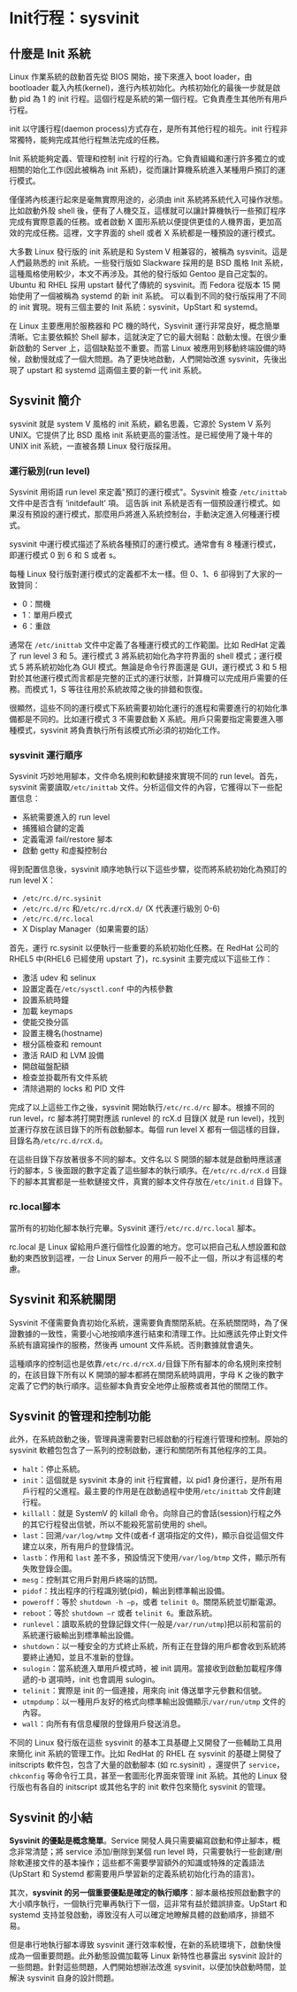 # Init行程：sysvinit

## 什麼是 Init 系統

Linux 作業系統的啟動首先從 BIOS 開始，接下來進入 boot loader，由 bootloader 載入內核\(kernel\)，進行內核初始化。內核初始化的最後一步就是啟動 pid 為 1 的 init 行程。這個行程是系統的第一個行程。它負責產生其他所有用戶行程。

init 以守護行程\(daemon process\)方式存在，是所有其他行程的祖先。init 行程非常獨特，能夠完成其他行程無法完成的任務。

Init 系統能夠定義、管理和控制 init 行程的行為。它負責組織和運行許多獨立的或相關的始化工作\(因此被稱為 init 系統\)，從而讓計算機系統進入某種用戶預訂的運行模式。

僅僅將內核運行起來是毫無實際用途的，必須由 init 系統將系統代入可操作狀態。比如啟動外殼 shell 後，便有了人機交互，這樣就可以讓計算機執行一些預訂程序完成有實際意義的任務。或者啟動 X 圖形系統以便提供更佳的人機界面，更加高效的完成任務。這裡，文字界面的 shell 或者 X 系統都是一種預設的運行模式。

大多數 Linux 發行版的 init 系統是和 System V 相兼容的，被稱為 sysvinit。這是人們最熟悉的 init 系統。一些發行版如 Slackware 採用的是 BSD 風格 Init 系統，這種風格使用較少，本文不再涉及。其他的發行版如 Gentoo 是自己定製的。Ubuntu 和 RHEL 採用 upstart 替代了傳統的 sysvinit。而 Fedora 從版本 15 開始使用了一個被稱為 systemd 的新 init 系統。可以看到不同的發行版採用了不同的 init 實現。現有三個主要的 Init 系統：sysvinit，UpStart 和 systemd。

在 Linux 主要應用於服務器和 PC 機的時代，Sysvinit 運行非常良好，概念簡單清晰。它主要依賴於 Shell 腳本，這就決定了它的最大弱點：啟動太慢。在很少重新啟動的 Server 上，這個缺點並不重要。而當 Linux 被應用到移動終端設備的時候，啟動慢就成了一個大問題。為了更快地啟動，人們開始改進 sysvinit，先後出現了 upstart 和 systemd 這兩個主要的新一代 init 系統。

## Sysvinit 簡介

sysvinit 就是 system V 風格的 init 系統，顧名思義，它源於 System V 系列 UNIX。它提供了比 BSD 風格 init 系統更高的靈活性。是已經使用了幾十年的 UNIX init 系統，一直被各類 Linux 發行版採用。

### 運行級別\(run level\)

Sysvinit 用術語 run level 來定義"預訂的運行模式"。Sysvinit 檢查 `/etc/inittab` 文件中是否含有 ‘initdefault’ 項。 這告訴 init 系統是否有一個預設運行模式。如果沒有預設的運行模式，那麼用戶將進入系統控制台，手動決定進入何種運行模式。

sysvinit 中運行模式描述了系統各種預訂的運行模式。通常會有 8 種運行模式，即運行模式 0 到 6 和 S 或者 s。

每種 Linux 發行版對運行模式的定義都不太一樣。但 0、1、6 卻得到了大家的一致贊同：

* 0：關機
* 1：單用戶模式
* 6：重啟

通常在 `/etc/inittab` 文件中定義了各種運行模式的工作範圍。比如 RedHat 定義了 run level 3 和 5。運行模式 3 將系統初始化為字符界面的 shell 模式；運行模式 5 將系統初始化為 GUI 模式。無論是命令行界面還是 GUI，運行模式 3 和 5 相對於其他運行模式而言都是完整的正式的運行狀態，計算機可以完成用戶需要的任務。而模式 1，S 等往往用於系統故障之後的排錯和恢復。

很顯然，這些不同的運行模式下系統需要初始化運行的進程和需要進行的初始化準備都是不同的。比如運行模式 3 不需要啟動 X 系統。用戶只需要指定需要進入哪種模式，sysvinit 將負責執行所有該模式所必須的初始化工作。

### sysvinit 運行順序

Sysvinit 巧妙地用腳本，文件命名規則和軟鏈接來實現不同的 run level。首先，sysvinit 需要讀取`/etc/inittab` 文件。分析這個文件的內容，它獲得以下一些配置信息：

* 系統需要進入的 run level
* 捕獲組合鍵的定義
* 定義電源 fail/restore 腳本
* 啟動 getty 和虛擬控制台

得到配置信息後，sysvinit 順序地執行以下這些步驟，從而將系統初始化為預訂的 run level X：

* `/etc/rc.d/rc.sysinit`
* `/etc/rc.d/rc` 和`/etc/rc.d/rcX.d/` \(X 代表運行級別 0-6\)
* `/etc/rc.d/rc.local`
* X Display Manager（如果需要的話）

首先，運行 rc.sysinit 以便執行一些重要的系統初始化任務。在 RedHat 公司的 RHEL5 中\(RHEL6 已經使用 upstart 了\)，rc.sysinit 主要完成以下這些工作：

* 激活 udev 和 selinux
* 設置定義在`/etc/sysctl.conf` 中的內核參數
* 設置系統時鐘
* 加載 keymaps
* 使能交換分區
* 設置主機名\(hostname\)
* 根分區檢查和 remount
* 激活 RAID 和 LVM 設備
* 開啟磁盤配額
* 檢查並掛載所有文件系統
* 清除過期的 locks 和 PID 文件

完成了以上這些工作之後，sysvinit 開始執行`/etc/rc.d/rc` 腳本。根據不同的 run level，rc 腳本將打開對應該 runlevel 的 rcX.d 目錄\(X 就是 run level\)，找到並運行存放在該目錄下的所有啟動腳本。每個 run level X 都有一個這樣的目錄，目錄名為`/etc/rc.d/rcX.d`。

在這些目錄下存放著很多不同的腳本。文件名以 S 開頭的腳本就是啟動時應該運行的腳本，S 後面跟的數字定義了這些腳本的執行順序。在`/etc/rc.d/rcX.d` 目錄下的腳本其實都是一些軟鏈接文件，真實的腳本文件存放在`/etc/init.d` 目錄下。

### rc.local腳本

當所有的初始化腳本執行完畢。Sysvinit 運行`/etc/rc.d/rc.local` 腳本。

rc.local 是 Linux 留給用戶進行個性化設置的地方。您可以把自己私人想設置和啟動的東西放到這裡，一台 Linux Server 的用戶一般不止一個，所以才有這樣的考慮。

## Sysvinit 和系統關閉

Sysvinit 不僅需要負責初始化系統，還需要負責關閉系統。在系統關閉時，為了保證數據的一致性，需要小心地按順序進行結束和清理工作。比如應該先停止對文件系統有讀寫操作的服務，然後再 umount 文件系統。否則數據就會遺失。

這種順序的控制這也是依靠`/etc/rc.d/rcX.d/`目錄下所有腳本的命名規則來控制的，在該目錄下所有以 K 開頭的腳本都將在關閉系統時調用，字母 K 之後的數字定義了它們的執行順序。這些腳本負責安全地停止服務或者其他的關閉工作。

## Sysvinit 的管理和控制功能

此外，在系統啟動之後，管理員還需要對已經啟動的行程進行管理和控制。原始的 sysvinit 軟體包包含了一系列的控制啟動，運行和關閉所有其他程序的工具。

* `halt`：停止系統。
* `init`：這個就是 sysvinit 本身的 init 行程實體，以 pid1 身份運行，是所有用戶行程的父進程。最主要的作用是在啟動過程中使用`/etc/inittab` 文件創建行程。
* `killall`：就是 SystemV 的 killall 命令。向除自己的會話\(session\)行程之外的其它行程發出信號，所以不能殺死當前使用的 shell。
* `last`：回溯`/var/log/wtmp` 文件\(或者-f 選項指定的文件\)，顯示自從這個文件建立以來，所有用戶的登錄情況。
* `lastb`：作用和 `last` 差不多，預設情況下使用`/var/log/btmp` 文件，顯示所有失敗登錄企圖。
* `mesg`：控制其它用戶對用戶終端的訪問。
* `pidof`：找出程序的行程識別號\(pid\)，輸出到標準輸出設備。
* `poweroff`：等於 `shutdown -h –p`，或者 `telinit 0`。關閉系統並切斷電源。
* `reboot`：等於 `shutdown –r` 或者 `telinit 6`。重啟系統。
* `runlevel`：讀取系統的登錄記錄文件\(一般是`/var/run/utmp`\)把以前和當前的系統運行級輸出到標準輸出設備。
* `shutdown`：以一種安全的方式終止系統，所有正在登錄的用戶都會收到系統將要終止通知，並且不准新的登錄。
* `sulogin`：當系統進入單用戶模式時，被 init 調用。當接收到啟動加載程序傳遞的-b 選項時，init 也會調用 sulogin。
* `telinit`：實際是 init 的一個連接，用來向 init 傳送單字元參數和信號。
* `utmpdump`：以一種用戶友好的格式向標準輸出設備顯示`/var/run/utmp` 文件的內容。
* `wall`：向所有有信息權限的登錄用戶發送消息。

不同的 Linux 發行版在這些 sysvinit 的基本工具基礎上又開發了一些輔助工具用來簡化 init 系統的管理工作。比如 RedHat 的 RHEL 在 sysvinit 的基礎上開發了 initscripts 軟件包，包含了大量的啟動腳本 \(如 rc.sysinit\) ，還提供了 `service`，`chkconfig` 等命令行工具，甚至一套圖形化界面來管理 init 系統。其他的 Linux 發行版也有各自的 initscript 或其他名字的 init 軟件包來簡化 sysvinit 的管理。

## Sysvinit 的小結

**Sysvinit 的優點是概念簡單**。Service 開發人員只需要編寫啟動和停止腳本，概念非常清楚；將 service 添加/刪除到某個 run level 時，只需要執行一些創建/刪除軟連接文件的基本操作；這些都不需要學習額外的知識或特殊的定義語法\(UpStart 和 Systemd 都需要用戶學習新的定義系統初始化行為的語言\)。

其次，**sysvinit 的另一個重要優點是確定的執行順序**：腳本嚴格按照啟動數字的大小順序執行，一個執行完畢再執行下一個，這非常有益於錯誤排查。UpStart 和 systemd 支持並發啟動，導致沒有人可以確定地瞭解具體的啟動順序，排錯不易。

但是串行地執行腳本導致 sysvinit 運行效率較慢，在新的系統環境下，啟動快慢成為一個重要問題。此外動態設備加載等 Linux 新特性也暴露出 sysvinit 設計的一些問題。針對這些問題，人們開始想辦法改進 sysvinit，以便加快啟動時間，並解決 sysvinit 自身的設計問題。







